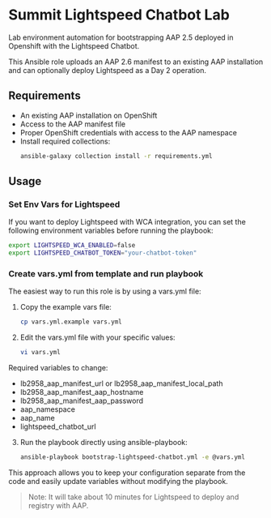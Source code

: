 # Summit Lightspeed Chatbot Lab

Lab environment automation for bootstrapping AAP 2.5 deployed in Openshift with the Lightspeed Chatbot.

This Ansible role uploads an AAP 2.6 manifest to an existing AAP installation and can optionally deploy Lightspeed as a Day 2 operation.

## Requirements

- An existing AAP installation on OpenShift
- Access to the AAP manifest file
- Proper OpenShift credentials with access to the AAP namespace
- Install required collections:
  ```bash
  ansible-galaxy collection install -r requirements.yml
  ```

## Usage

### Set Env Vars for Lightspeed

If you want to deploy Lightspeed with WCA integration, you can set the following environment variables before running the playbook:

```bash
export LIGHTSPEED_WCA_ENABLED=false
export LIGHTSPEED_CHATBOT_TOKEN="your-chatbot-token"
```

### Create vars.yml from template and run playbook

The easiest way to run this role is by using a vars.yml file:

1. Copy the example vars file:
   ```bash
   cp vars.yml.example vars.yml
   ```

2. Edit the vars.yml file with your specific values:
   ```bash
   vi vars.yml
   ```

Required variables to change:
- lb2958_aap_manifest_url or lb2958_aap_manifest_local_path
- lb2958_aap_manifest_aap_hostname
- lb2958_aap_manifest_aap_password
- aap_namespace
- aap_name
- lightspeed_chatbot_url

3. Run the playbook directly using ansible-playbook:
   ```bash
   ansible-playbook bootstrap-lightspeed-chatbot.yml -e @vars.yml
   ```

This approach allows you to keep your configuration separate from the code and easily update variables without modifying the playbook.

> Note: It will take about 10 minutes for Lightspeed to deploy and registry with AAP.

